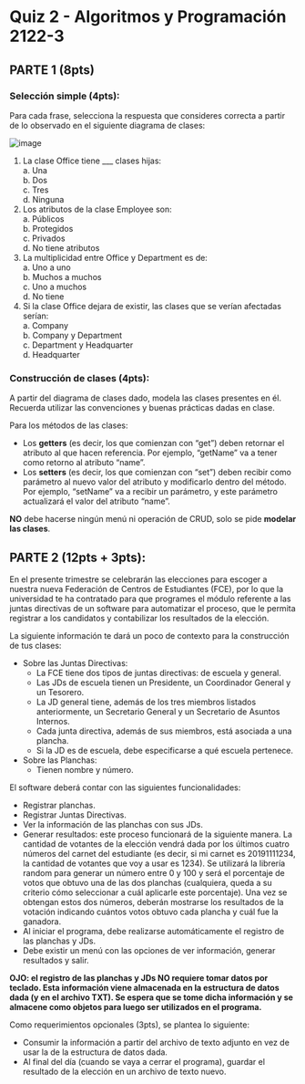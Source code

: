 # Quiz 2 - Algoritmos y Programación 2122-3
## PARTE 1 (8pts)
### Selección simple (4pts):
Para cada frase, selecciona la respuesta que consideres correcta a partir de lo observado en el siguiente diagrama de clases:

![image](https://user-images.githubusercontent.com/61355794/174217531-3165f556-5cff-42a0-91aa-e15a828972a2.png)


1. La clase Office tiene ___ clases hijas:  
  a. Una  
  b. Dos  
  c. Tres  
  d. Ninguna  
2. Los atributos de la clase Employee son:  
  a. Públicos  
  b. Protegidos  
  c. Privados  
  d. No tiene atributos  
3. La multiplicidad entre Office y Department es de:  
  a. Uno a uno  
  b. Muchos a muchos  
  c. Uno a muchos  
  d. No tiene  
4. Si la clase Office dejara de existir, las clases que se verían afectadas serían:  
  a. Company  
  b. Company y Department  
  c. Department y Headquarter  
  d. Headquarter  


### Construcción de clases (4pts):
A partir del diagrama de clases dado, modela las clases presentes en él. Recuerda utilizar las convenciones y buenas prácticas dadas en clase.

Para los métodos de las clases:
- Los **getters** (es decir, los que comienzan con “get”) deben retornar el atributo al que hacen referencia. Por ejemplo, “getName” va a tener como retorno al atributo “name”.
- Los **setters** (es decir, los que comienzan con “set”) deben recibir como parámetro al nuevo valor del atributo y modificarlo dentro del método. Por ejemplo, “setName” va a recibir un parámetro, y este parámetro actualizará el valor del atributo “name”.

**NO** debe hacerse ningún menú ni operación de CRUD, solo se pide **modelar las clases**.


## PARTE 2 (12pts + 3pts):
En el presente trimestre se celebrarán las elecciones para escoger a nuestra nueva Federación de Centros de Estudiantes (FCE), por lo que la universidad te ha contratado para que programes el módulo referente a las juntas directivas de un software para automatizar el proceso, que le permita registrar a los candidatos y contabilizar los resultados de la elección.

La siguiente información te dará un poco de contexto para la construcción de tus clases:
- Sobre las Juntas Directivas:
  - La FCE tiene dos tipos de juntas directivas: de escuela y general.
  - Las JDs de escuela tienen un Presidente, un Coordinador General y un Tesorero.
  - La JD general tiene, además de los tres miembros listados anteriormente, un Secretario General y un Secretario de Asuntos Internos.
  - Cada junta directiva, además de sus miembros, está asociada a una plancha.
  - Si la JD es de escuela, debe especificarse a qué escuela pertenece.
- Sobre las Planchas:
  - Tienen nombre y número.

El software deberá contar con las siguientes funcionalidades:
- Registrar planchas.
- Registrar Juntas Directivas.
- Ver la información de las planchas con sus JDs.
- Generar resultados: este proceso funcionará de la siguiente manera. La cantidad de votantes de la elección vendrá dada por los últimos cuatro números del carnet del estudiante (es decir, si mi carnet es 20191111234, la cantidad de votantes que voy a usar es 1234). Se utilizará la librería random para generar un número entre 0 y 100 y será el porcentaje de votos que obtuvo una de las dos planchas (cualquiera, queda a su criterio cómo seleccionar a cuál aplicarle este porcentaje). Una vez se obtengan estos dos números, deberán mostrarse los resultados de la votación indicando cuántos votos obtuvo cada plancha y cuál fue la ganadora.
- Al iniciar el programa, debe realizarse automáticamente el registro de las planchas y JDs.
- Debe existir un menú con las opciones de ver información, generar resultados y salir.

**OJO: el registro de las planchas y JDs NO requiere tomar datos por teclado. Esta información viene almacenada en la estructura de datos dada (y en el archivo TXT). Se espera que se tome dicha información y se almacene como objetos para luego ser utilizados en el programa.**

Como requerimientos opcionales (3pts), se plantea lo siguiente:
- Consumir la información a partir del archivo de texto adjunto en vez de usar la de la estructura de datos dada.
- Al final del día (cuando se vaya a cerrar el programa), guardar el resultado de la elección en un archivo de texto nuevo.
